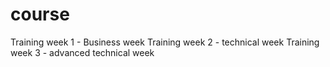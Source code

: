 # course
Training week 1 - Business week
Training week 2 - technical week
Training week 3 - advanced technical week
